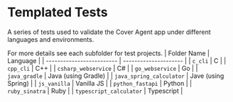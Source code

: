 # Templated Tests
A series of tests used to validate the Cover Agent app under different languages and environments.

For more details see each subfolder for test projects.
| Folder Name               | Language              |
| ------------------------- | --------------------- |
| `c_cli`                   | C                     |
| `cpp_cli`                 | C++                   |
| `csharp_webservice`       | C#                    |
| `go_webservice`           | Go                    |
| `java_gradle`             | Java (using Gradle)   |
| `java_spring_calculator`  | Jave (using Spring)   |
| `js_vanilla`              | Vanilla JS            |
| `python_fastapi`          | Python                |
| `ruby_sinatra`            | Ruby                  |
| `typescript_calculator`   | Typescript            |